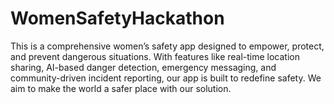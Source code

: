 # WomenSafetyHackathon
This is a comprehensive women’s safety app designed to empower, protect, and prevent dangerous situations. With features like real-time location sharing, AI-based danger detection, emergency messaging, and community-driven incident reporting, our app is built to redefine safety. We aim to make the world a safer place with our solution.
